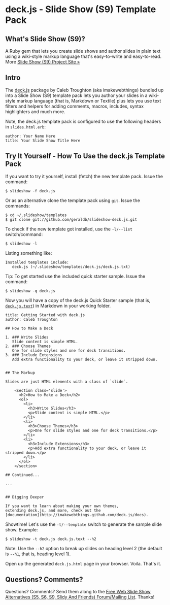 # deck.js - Slide Show (S9) Template Pack

## What's Slide Show (S9)?

A Ruby gem that lets you create slide shows and author slides in plain text
using a wiki-style markup language that's easy-to-write and easy-to-read.
More [Slide Show (S9) Project Site &raquo;](http://slideshow.rubyforge.org)

## Intro

The [deck.js](https://github.com/imakewebthings/deck.js) package
by Caleb Troughton (aka imakewebthings) bundled up into 
a Slide Show (S9) template pack lets you author your slides
in a wiki-style markup language (that is, Markdown or Textile) plus
lets you use text filters and helpers for adding comments, macros,
includes, syntax highlighters and much more.

Note, the deck.js template pack is configured to use
the following headers in `slides.html.erb`:

    author: Your Name Here
    title: Your Slide Show Title Here
 
## Try It Yourself - How To Use the deck.js Template Pack

If you want to try it yourself, install (fetch) the new template pack. Issue the command:

    $ slideshow -f deck.js

Or as an alternative clone the template pack using `git`. Issue the commands:

    $ cd ~/.slideshow/templates
    $ git clone git://github.com/geraldb/slideshow-deck.js.git

To check if the new template got installed, use the `-l/--list` switch/command:

    $ slideshow -l

Listing something like:

    Installed templates include:
       deck.js (~/.slideshow/templates/deck.js/deck.js.txt)

Tip: To get started use the included quick starter sample. Issue the command:

    $ slideshow -q deck.js

Now you will have a copy of the deck.js Quick Starter sample
(that is, [`deck.js.text`](https://raw.github.com/geraldb/slideshow-deck.js/master/sample.markdown))
in Markdown in your working folder.

```
title: Getting Started with deck.js
author: Caleb Troughton

## How to Make a Deck

1. ### Write Slides
   Slide content is simple HTML.
2. ### Choose Themes
   One for slide styles and one for deck transitions.
3. ### Include Extensions
   Add extra functionality to your deck, or leave it stripped down.


## The Markup

Slides are just HTML elements with a class of `slide`.

    <section class='slide'>
      <h2>How to Make a Deck</h2>
      <ol>
        <li>
          <h3>Write Slides</h3>
          <p>Slide content is simple HTML.</p>
        </li>
        <li>
          <h3>Choose Themes</h3>
          <p>One for slide styles and one for deck transitions.</p>
        </li>
        <li>
          <h3>Include Extensions</h3>
          <p>Add extra functionality to your deck, or leave it stripped down.</p>
        </li>
      </ol>
    </section>

## Continued...

...


## Digging Deeper

If you want to learn about making your own themes,
extending deck.js, and more, check out the
[documentation](http://imakewebthings.github.com/deck.js/docs).
```

Showtime! Let's use the `-t/--template` switch to generate the
sample slide show. Example:

    $ slideshow -t deck.js deck.js.text --h2

Note: Use the `--h2` option to break up slides on heading level 2
(the default is `--h1`, that is, heading level 1).

Open up the generated `deck.js.html` page in your browser. Voila. That's it.

## Questions? Comments?

Questions? Comments?
Send them along to the [Free Web Slide Show Alternatives (S5, S6, S9, Slidy And Friends) Forum/Mailing List](http://groups.google.com/group/webslideshow).
Thanks!